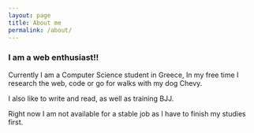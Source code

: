 ```yaml
---
layout: page
title: About me
permalink: /about/
---
```


### I am a web enthusiast!!

Currently I am a Computer Science student in Greece, In my free time I research the web,
code or go for walks with my dog Chevy.

I also like to write and read, as well as training BJJ.

Right now I am not available for a stable job as I have to finish my studies first.
